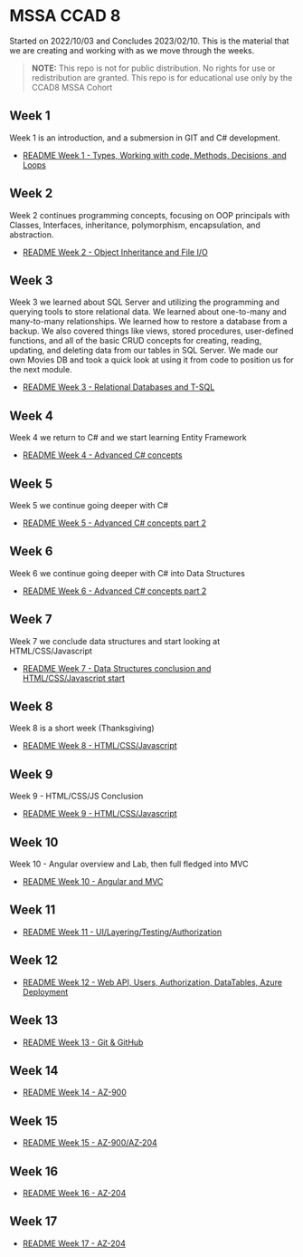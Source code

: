 # MSSA CCAD 8

Started on 2022/10/03 and Concludes 2023/02/10.  This is the material that we are creating and working with as we move through the weeks.

> **NOTE:** This repo is not for public distribution. No rights for use or redistribution are granted.  This repo is for educational use only by the CCAD8 MSSA Cohort

## Week 1

Week 1 is an introduction, and a submersion in GIT and C# development.

- [README Week 1 - Types, Working with code, Methods, Decisions, and Loops](https://github.com/majorguidancesolutions-team/MSSA_CCAD8_LiveDemos/blob/main/README_WK01.md)

## Week 2

Week 2 continues programming concepts, focusing on OOP principals with Classes, Interfaces, inheritance, polymorphism, encapsulation, and abstraction.

- [README Week 2 - Object Inheritance and File I/O](https://github.com/majorguidancesolutions-team/MSSA_CCAD8_LiveDemos/blob/main/README_WK02.md)  

## Week 3

Week 3 we learned about SQL Server and utilizing the programming and querying tools to store relational data.  We learned about one-to-many and many-to-many relationships.  We learned how to restore a database from a backup.  We also covered things like views, stored procedures, user-defined functions, and all of the basic CRUD concepts for creating, reading, updating, and deleting data from our tables in SQL Server.  We made our own Movies DB and took a quick look at using it from code to position us for the next module.

- [README Week 3 - Relational Databases and T-SQL](https://github.com/majorguidancesolutions-team/MSSA_CCAD8_LiveDemos/blob/main/README_WK03.md)

## Week 4

Week 4 we return to C# and we start learning Entity Framework

- [README Week 4 - Advanced C# concepts](https://github.com/majorguidancesolutions-team/MSSA_CCAD8_LiveDemos/blob/main/README_WK04.md)  

## Week 5

Week 5 we continue going deeper with C#

- [README Week 5 - Advanced C# concepts part 2](https://github.com/majorguidancesolutions-team/MSSA_CCAD8_LiveDemos/blob/main/README_WK05.md)  

## Week 6

Week 6 we continue going deeper with C# into Data Structures

- [README Week 6 - Advanced C# concepts part 2](https://github.com/majorguidancesolutions-team/MSSA_CCAD8_LiveDemos/blob/main/README_WK06.md)  

## Week 7

Week 7 we conclude data structures and start looking at HTML/CSS/Javascript

- [README Week 7 - Data Structures conclusion and HTML/CSS/Javascript start](https://github.com/majorguidancesolutions-team/MSSA_CCAD8_LiveDemos/blob/main/README_WK07.md)  

## Week 8

Week 8 is a short week (Thanksgiving)

- [README Week 8 - HTML/CSS/Javascript](https://github.com/majorguidancesolutions-team/MSSA_CCAD8_LiveDemos/blob/main/README_WK08.md)  

## Week 9

Week 9 - HTML/CSS/JS Conclusion

- [README Week 9 - HTML/CSS/Javascript](https://github.com/majorguidancesolutions-team/MSSA_CCAD8_LiveDemos/blob/main/README_WK09.md)  

## Week 10

Week 10 - Angular overview and Lab, then full fledged into MVC

- [README Week 10 - Angular and MVC](https://github.com/majorguidancesolutions-team/MSSA_CCAD8_LiveDemos/blob/main/README_WK10.md)  

## Week 11

- [README Week 11 - UI/Layering/Testing/Authorization](https://github.com/majorguidancesolutions-team/MSSA_CCAD8_LiveDemos/blob/main/README_WK11.md) 

## Week 12

- [README Week 12 - Web API, Users, Authorization, DataTables, Azure Deployment](https://github.com/majorguidancesolutions-team/MSSA_CCAD8_LiveDemos/blob/main/README_WK12.md) 

## Week 13

- [README Week 13 - Git & GitHub ](https://github.com/majorguidancesolutions-team/MSSA_CCAD8_LiveDemos/blob/main/README_WK13.md) 

## Week 14

- [README Week 14 - AZ-900 ](https://github.com/majorguidancesolutions-team/MSSA_CCAD8_LiveDemos/blob/main/README_WK14.md) 

## Week 15

- [README Week 15 - AZ-900/AZ-204 ](https://github.com/majorguidancesolutions-team/MSSA_CCAD8_LiveDemos/blob/main/README_WK15.md) 

## Week 16

- [README Week 16 - AZ-204 ](https://github.com/majorguidancesolutions-team/MSSA_CCAD8_LiveDemos/blob/main/README_WK16.md) 

## Week 17

- [README Week 17 - AZ-204 ](https://github.com/majorguidancesolutions-team/MSSA_CCAD8_LiveDemos/blob/main/README_WK17.md) 